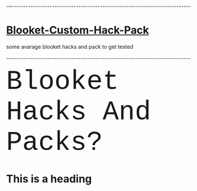 -–---------------------------------------------------------------------------

# [Blooket-Custom-Hack-Pack](#)

some avarage blooket hacks and pack to get tested

-–---------------------------------------------------------------------------



<p><span style="font-family:courier new,courier,monospace;"><span style="font-size:72px;">Blooket Hacks And Packs?</span></span></p>

<h1>This is a heading</h1>

